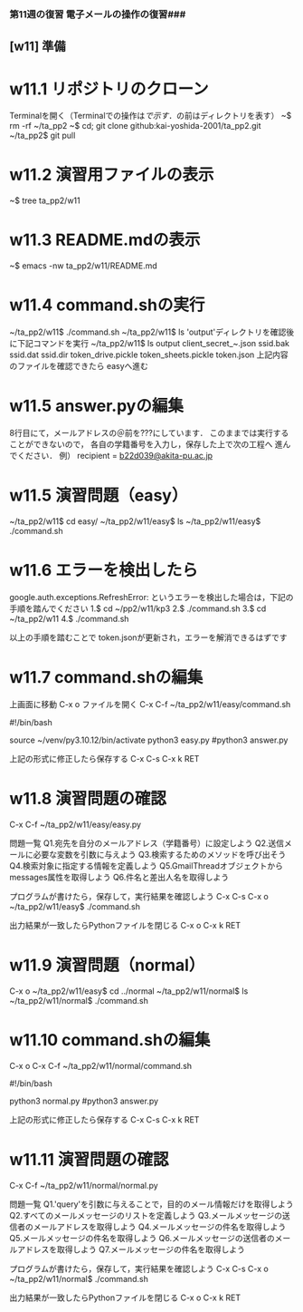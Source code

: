 ### 第11週の復習 電子メールの操作の復習###

## [w11] 準備 ##

# w11.1 リポジトリのクローン
Terminalを開く（Terminalでの操作は$で示す．$の前はディレクトリを表す）
~$ rm -rf ~/ta_pp2
~$ cd; git clone github:kai-yoshida-2001/ta_pp2.git
~/ta_pp2$ git pull

# w11.2 演習用ファイルの表示
~$ tree ta_pp2/w11

# w11.3 README.mdの表示
~$ emacs -nw ta_pp2/w11/README.md

# w11.4 command.shの実行
~/ta_pp2/w11$ ./command.sh
~/ta_pp2/w11$ ls
'output'ディレクトリを確認後に下記コマンドを実行
~/ta_pp2/w11$ ls output
	client_secret_~.json
	ssid.bak
	ssid.dat
	ssid.dir
	token_drive.pickle
	token_sheets.pickle
	token.json
上記内容のファイルを確認できたら
easyへ進む

# w11.5 answer.pyの編集
8行目にて，メールアドレスの＠前を???にしています．
このままでは実行することができないので，
各自の学籍番号を入力し，保存した上で次の工程へ
進んでください．
例）
recipient = b22d039@akita-pu.ac.jp

# w11.5 演習問題（easy）
~/ta_pp2/w11$ cd easy/
~/ta_pp2/w11/easy$ ls
~/ta_pp2/w11/easy$ ./command.sh

# w11.6 エラーを検出したら
google.auth.exceptions.RefreshError:
というエラーを検出した場合は，下記の手順を踏んでください
1.$ cd ~/pp2/w11/kp3
2.$ ./command.sh
3.$ cd ~/ta_pp2/w11
4.$ ./command.sh

以上の手順を踏むことで
token.jsonが更新され，エラーを解消できるはずです

# w11.7 command.shの編集
上画面に移動
C-x o
ファイルを開く
C-x C-f ~/ta_pp2/w11/easy/command.sh

#!/bin/bash

source ~/venv/py3.10.12/bin/activate
python3 easy.py
#python3 answer.py

上記の形式に修正したら保存する
C-x C-s
C-x k RET

# w11.8 演習問題の確認
C-x C-f ~/ta_pp2/w11/easy/easy.py

問題一覧
Q1.宛先を自分のメールアドレス（学籍番号）に設定しよう
Q2.送信メールに必要な変数を引数に与えよう
Q3.検索するためのメソッドを呼び出そう
Q4.検索対象に指定する情報を定義しよう
Q5.GmailThreadオブジェクトからmessages属性を取得しよう
Q6.件名と差出人名を取得しよう

プログラムが書けたら，保存して，実行結果を確認しよう
C-x C-s
C-x o 
~/ta_pp2/w11/easy$ ./command.sh

出力結果が一致したらPythonファイルを閉じる
C-x o
C-x k RET

# w11.9 演習問題（normal）
C-x o
~/ta_pp2/w11/easy$ cd ../normal
~/ta_pp2/w11/normal$ ls
~/ta_pp2/w11/normal$ ./command.sh

# w11.10 command.shの編集
C-x o
C-x C-f ~/ta_pp2/w11/normal/command.sh

#!/bin/bash

python3 normal.py
#python3 answer.py

上記の形式に修正したら保存する
C-x C-s
C-x k RET

# w11.11 演習問題の確認
C-x C-f ~/ta_pp2/w11/normal/normal.py

問題一覧
Q1.'query'を引数に与えることで，目的のメール情報だけを取得しよう
Q2.すべてのメールメッセージのリストを定義しよう
Q3.メールメッセージの送信者のメールアドレスを取得しよう
Q4.メールメッセージの件名を取得しよう
Q5.メールメッセージの件名を取得しよう
Q6.メールメッセージの送信者のメールアドレスを取得しよう
Q7.メールメッセージの件名を取得しよう

プログラムが書けたら，保存して，実行結果を確認しよう
C-x C-s
C-x o 
~/ta_pp2/w11/normal$ ./command.sh

出力結果が一致したらPythonファイルを閉じる
C-x o
C-x k RET
